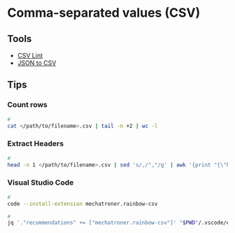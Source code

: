 # Comma-separated values (CSV)

<!--
https://flatfile.com
-->

## Tools

- [CSV Lint](https://csvlint.com/online-validator)
- [JSON to CSV](https://json.diffbot.com)

## Tips

### Count rows

```sh
#
cat </path/to/filename>.csv | tail -n +2 | wc -l
```

### Extract Headers

```sh
#
head -n 1 </path/to/filename>.csv | sed 's/,/","/g' | awk '{print "{\"headers\": [\""$0"\"]}"}' | jq
```

### Visual Studio Code

```sh
#
code --install-extension mechatroner.rainbow-csv

#
jq '."recommendations" += ["mechatroner.rainbow-csv"]' "$PWD"/.vscode/extensions.json | sponge "$PWD"/.vscode/extensions.json
```

